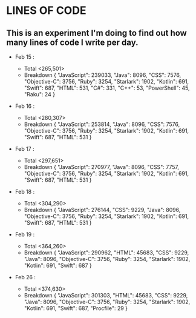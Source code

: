 # LINES OF CODE

## This is an experiment I'm doing to find out how many lines of code I write per day.

- Feb 15 :

  - Total <265,501>
  - Breakdown {
    "JavaScript": 239033,
    "Java": 8096,
    "CSS": 7576,
    "Objective-C": 3756,
    "Ruby": 3254,
    "Starlark": 1902,
    "Kotlin": 691,
    "Swift": 687,
    "HTML": 531,
    "C#": 331,
    "C++": 53,
    "PowerShell": 45,
    "Raku": 24
    }

- Feb 16 :

  - Total <280,307>
  - Breakdown {
    "JavaScript": 253814,
    "Java": 8096,
    "CSS": 7576,
    "Objective-C": 3756,
    "Ruby": 3254,
    "Starlark": 1902,
    "Kotlin": 691,
    "Swift": 687,
    "HTML": 531
    }

- Feb 17 :

  - Total <297,651>
  - Breakdown {
    "JavaScript": 270977,
    "Java": 8096,
    "CSS": 7757,
    "Objective-C": 3756,
    "Ruby": 3254,
    "Starlark": 1902,
    "Kotlin": 691,
    "Swift": 687,
    "HTML": 531
    }

- Feb 18 :

  - Total <304,290>
  - Breakdown {
    "JavaScript": 276144,
    "CSS": 9229,
    "Java": 8096,
    "Objective-C": 3756,
    "Ruby": 3254,
    "Starlark": 1902,
    "Kotlin": 691,
    "Swift": 687,
    "HTML": 531
    }

- Feb 19 :

  - Total <364,260>
  - Breakdown {
    "JavaScript": 290962,
    "HTML": 45683,
    "CSS": 9229,
    "Java": 8096,
    "Objective-C": 3756,
    "Ruby": 3254,
    "Starlark": 1902,
    "Kotlin": 691,
    "Swift": 687
    }

- Feb 26 :
  - Total <374,630>
  - Breakdown {
    "JavaScript": 301303,
    "HTML": 45683,
    "CSS": 9229,
    "Java": 8096,
    "Objective-C": 3756,
    "Ruby": 3254,
    "Starlark": 1902,
    "Kotlin": 691,
    "Swift": 687,
    "Procfile": 29
    }
